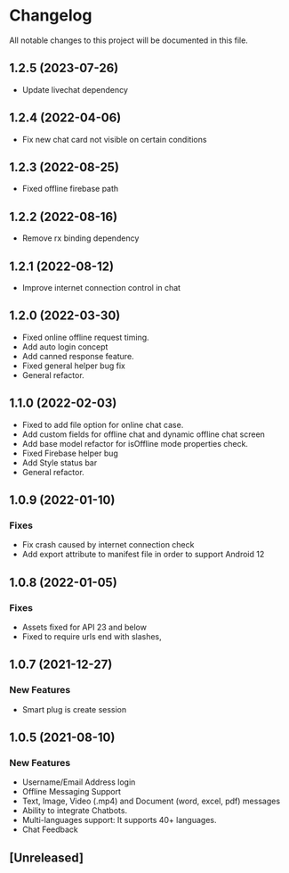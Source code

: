 # Changelog
All notable changes to this project will be documented in this file.

## 1.2.5 (2023-07-26)
- Update livechat dependency

## 1.2.4 (2022-04-06)
- Fix new chat card not visible on certain conditions

## 1.2.3 (2022-08-25)
- Fixed offline firebase path

## 1.2.2 (2022-08-16)
- Remove rx binding dependency

## 1.2.1 (2022-08-12)
- Improve internet connection control in chat

## 1.2.0 (2022-03-30)
- Fixed online offline request timing.
- Add auto login concept
- Add canned response feature.
- Fixed general helper bug fix
- General refactor.


## 1.1.0 (2022-02-03)
- Fixed to add file option for online chat case.
- Add custom fields for offline chat and dynamic offline chat screen
- Add base model refactor for isOffline mode properties check.
- Fixed Firebase helper bug
- Add Style status bar 
- General refactor.

## 1.0.9 (2022-01-10)
### Fixes
- Fix crash caused by internet connection check
- Add export attribute to manifest file in order to support Android 12

## 1.0.8 (2022-01-05)
### Fixes
- Assets fixed for API 23 and below
- Fixed to require urls end with slashes,

## 1.0.7 (2021-12-27)
### New Features
- Smart plug is create session

## 1.0.5 (2021-08-10)
### New Features
 - Username/Email Address login
 - Offline Messaging Support
 - Text, Image, Video (.mp4) and Document (word, excel, pdf) messages
 - Ability to integrate Chatbots.
 - Multi-languages support: It supports 40+ languages.
 - Chat Feedback

## [Unreleased]
